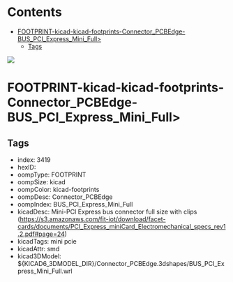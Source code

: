 



Contents
========

* [FOOTPRINT-kicad-kicad-footprints-Connector_PCBEdge-BUS_PCI_Express_Mini_Full>](#footprint-kicad-kicad-footprints-connector_pcbedge-bus_pci_express_mini_full)
	* [Tags](#tags)
  
![][im]
# FOOTPRINT-kicad-kicad-footprints-Connector_PCBEdge-BUS_PCI_Express_Mini_Full>

## Tags

- index: 3419
- hexID: 
- oompType: FOOTPRINT
- oompSize: kicad
- oompColor: kicad-footprints
- oompDesc: Connector_PCBEdge
- oompIndex: BUS_PCI_Express_Mini_Full
- kicadDesc: Mini-PCI Express bus connector full size with clips (https://s3.amazonaws.com/fit-iot/download/facet-cards/documents/PCI_Express_miniCard_Electromechanical_specs_rev1.2.pdf#page=24)
- kicadTags: mini pcie
- kicadAttr: smd
- kicad3DModel: ${KICAD6_3DMODEL_DIR}/Connector_PCBEdge.3dshapes/BUS_PCI_Express_Mini_Full.wrl



[im]: image.png
